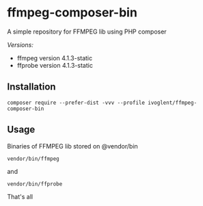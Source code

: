 # ffmpeg-composer-bin
A simple repository for FFMPEG lib using PHP composer

*Versions:*

- ffmpeg version 4.1.3-static
- ffprobe version 4.1.3-static 

## Installation
```
composer require --prefer-dist -vvv --profile ivoglent/ffmpeg-composer-bin
```

## Usage
Binaries of FFMPEG lib stored on @vendor/bin
```
vendor/bin/ffmpeg
```
and
```
vendor/bin/ffprobe
```

That's all